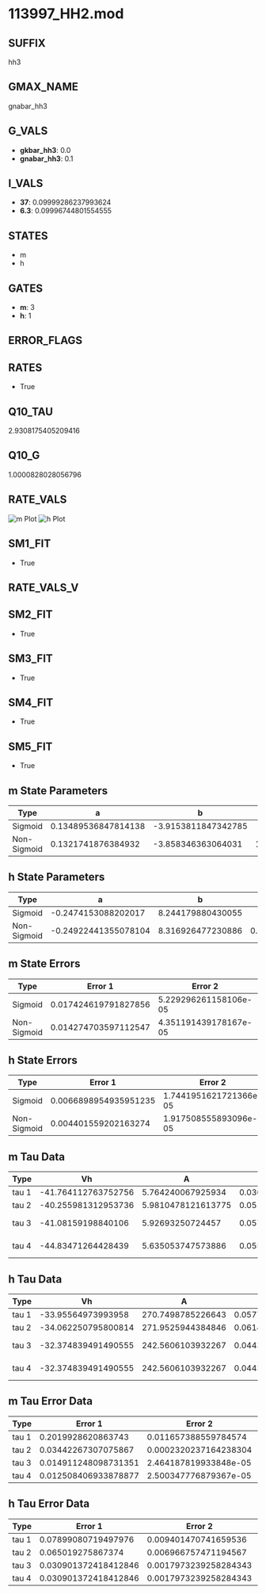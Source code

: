 # 113997_HH2.mod

## SUFFIX

hh3

## GMAX_NAME

gnabar_hh3

## G_VALS

- **gkbar_hh3**: 0.0
- **gnabar_hh3**: 0.1

## I_VALS

- **37**: 0.09999286237993624
- **6.3**: 0.09996744801554555

## STATES

- m
- h

## GATES

- **m**: 3
- **h**: 1

## ERROR_FLAGS


## RATES

- True

## Q10_TAU

2.9308175405209416

## Q10_G

1.0000828028056796

## RATE_VALS

![m Plot](/Users/pbozelos/Dropbox/icg-Chai-Panos/supermodels/output_markdown_files/Na/113997_HH2.mod/images/m.png)
![h Plot](/Users/pbozelos/Dropbox/icg-Chai-Panos/supermodels/output_markdown_files/Na/113997_HH2.mod/images/h.png)

## SM1_FIT

- True

## RATE_VALS_V

## SM2_FIT

- True

## SM3_FIT

- True

## SM4_FIT

- True

## SM5_FIT

- True

## m State Parameters

| Type | a | b | c | d |
| --- | --- | --- | --- | --- |
| Sigmoid | 0.13489536847814138 | -3.9153811847342785 |
| Non-Sigmoid | 0.1321741876384932 | -3.858346363064031 | 1.009474468997297 | -0.008523934285461396 |

## h State Parameters

| Type | a | b | c | d |
| --- | --- | --- | --- | --- |
| Sigmoid | -0.2474153088202017 | 8.244179880430055 |
| Non-Sigmoid | -0.24922441355078104 | 8.316926477230886 | 0.996964978142104 | 0.003571125572646643 |

## m State Errors

| Type | Error 1 | Error 2 | Error 3 |
| --- | --- | --- | --- |
| Sigmoid | 0.017424619791827856 | 5.229296261158106e-05 | 0.011410423163193188 |
| Non-Sigmoid | 0.014274703597112547 | 4.351191439178167e-05 | 0.009347716651390064 |

## h State Errors

| Type | Error 1 | Error 2 | Error 3 |
| --- | --- | --- | --- |
| Sigmoid | 0.0066898954935951235 | 1.7441951621721366e-05 | 0.004713032165930116 |
| Non-Sigmoid | 0.004401559202163274 | 1.917508555893096e-05 | 0.0031008989781532584 |

## m Tau Data

| Type | Vh | A | b1 | b2 | c1 | c2 | d1 | d2 | e1 | e2 |
| --- | --- | --- | --- | --- | --- | --- | --- | --- | --- | --- |
| tau 1 | -41.764112763752756 | 5.764240067925934 | 0.03610271326809061 | 0.022652279427422473 |
| tau 2 | -40.255981312953736 | 5.9810478121613775 | 0.051464737378761366 | 0.00041101288988842596 | 0.03213162159544822 | -0.00011593886761746903 |
| tau 3 | -41.08159198840106 | 5.92693250724457 | 0.057677023333474624 | 0.0007246331858796147 | 3.811813440394504e-06 | 0.03394456883328739 | -0.00017893521319574453 | 3.8858021720681013e-07 |
| tau 4 | -44.83471264428439 | 5.635053747573886 | 0.05554759292247326 | 0.0006631912241016697 | 4.701456812431705e-07 | -4.4127422061389346e-08 | 0.02364807795031053 | 7.293956594465476e-05 | -1.8807442768312459e-06 | 6.913843261751866e-09 |

## h Tau Data

| Type | Vh | A | b1 | b2 | c1 | c2 | d1 | d2 | e1 | e2 |
| --- | --- | --- | --- | --- | --- | --- | --- | --- | --- | --- |
| tau 1 | -33.95564973993958 | 270.7498785226643 | 0.057785211579269746 | 0.17293736270723245 |
| tau 2 | -34.062250795800814 | 271.9525944384846 | 0.06149190158488596 | 0.000109526295093199 | 0.18277433388052475 | -0.0011676297236319166 |
| tau 3 | -32.374839491490555 | 242.5606103932267 | 0.044340545408906216 | -0.00027120081774542235 | -1.951410386263203e-06 | 0.2214136014140721 | -0.0037471035098873315 | 1.8823605330483556e-05 |
| tau 4 | -32.374839491490555 | 242.5606103932267 | 0.044340545408906216 | -0.00027120081774542235 | -1.951410386263203e-06 | 0.0 | 0.2214136014140721 | -0.0037471035098873315 | 1.8823605330483556e-05 | 0.0 |

## m Tau Error Data

| Type | Error 1 | Error 2 | Error 3 |
| --- | --- | --- | --- |
| tau 1 | 0.2019928620863743 | 0.011657388559784574 | 0.06686414987874781 |
| tau 2 | 0.03442267307075867 | 0.0002320237164238304 | 0.011394673790235899 |
| tau 3 | 0.014911248098731351 | 2.464187819933848e-05 | 0.004935956238525035 |
| tau 4 | 0.012508406933878877 | 2.500347776879367e-05 | 0.004140562133396612 |

## h Tau Error Data

| Type | Error 1 | Error 2 | Error 3 |
| --- | --- | --- | --- |
| tau 1 | 0.07899080719497976 | 0.009401470741659536 | 0.056861166128183344 |
| tau 2 | 0.065019275867374 | 0.006966757471194567 | 0.04680382411466105 |
| tau 3 | 0.030901372418412846 | 0.0017973239258284343 | 0.022244209586756908 |
| tau 4 | 0.030901372418412846 | 0.0017973239258284343 | 0.022244209586756908 |

